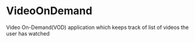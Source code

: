 # VideoOnDemand
Video On-Demand(VOD) application which keeps track of list of videos the user has watched
